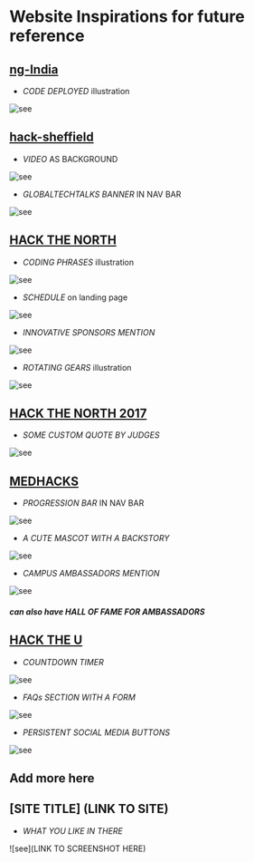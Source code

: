 # Website Inspirations for future reference

## [ng-India](http://www.ng-ind.com/)

- *CODE DEPLOYED* illustration

![see](LandingPage/p1.png)

## [hack-sheffield](https://hacksheffield.co)

- *VIDEO* AS BACKGROUND

![see](LandingPage/p2.png)

- *GLOBALTECHTALKS BANNER* IN NAV BAR

![see](LandingPage/p3.png)

## [HACK THE NORTH](https://hackthenorth.com/)

- *CODING PHRASES* illustration

![see](LandingPage/p4.png)

- *SCHEDULE* on landing page

![see](LandingPage/p5.png)

- *INNOVATIVE SPONSORS MENTION*

![see](LandingPage/p6.png)

- *ROTATING GEARS* illustration

![see](LandingPage/p7.png)

## [HACK THE NORTH 2017](https://2017.hackthenorth.com/)

- *SOME CUSTOM QUOTE BY JUDGES*

![see](LandingPage/p8.png)

## [MEDHACKS](http://medhacks.org/2018/)

- *PROGRESSION BAR* IN NAV BAR

![see](LandingPage/p9.png)

- *A CUTE MASCOT WITH A BACKSTORY*

![see](LandingPage/p10.png)

- *CAMPUS AMBASSADORS MENTION*

![see](LandingPage/p11.png)

##### can also have HALL OF FAME FOR AMBASSADORS

## [HACK THE U](https://hacktheu.com/)

- *COUNTDOWN TIMER*

![see](LandingPage/p12.png)

- *FAQs SECTION WITH A FORM*

![see](LandingPage/p13.png)

- *PERSISTENT SOCIAL MEDIA BUTTONS*

![see](LandingPage/p14.png)

## Add more here

## [SITE TITLE] (LINK TO SITE)

- *WHAT YOU LIKE IN THERE*

![see](LINK TO SCREENSHOT HERE)